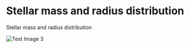 # Stellar mass and radius distribution 
Stellar mass and radius distribution

![Test Image 3](fig_english/stellar_mass_radius_v210211en/stellar_mass_radius_v210211en_copyright.jpeg)
